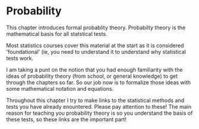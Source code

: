 # Probability

This chapter introduces formal probablity theory. Probabilty theory is the mathematical basis for all statstical tests.

Most statistics courses cover this material at the start as it is considered 'foundational' (ie, you need to understand it to understand why statistical tests work. 

I am taking a punt on the notion that you had enough familiarity with the ideas of probability theory (from school, or general knowledge) to get through the chapters so far. So our job now is to formalize those ideas with some mathematical notation and equations.

Throughout this chapter I try to make links to the statistical methods and tests you have already enountered. Please pay attention to these! The main reason for teaching you probability theory is so you understand the basis of these tests, so these links are the important part!




